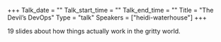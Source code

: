 +++
Talk_date = ""
Talk_start_time = ""
Talk_end_time = ""
Title = "The Devil’s DevOps"
Type = "talk"
Speakers = ["heidi-waterhouse"]
+++

19 slides about how things actually work in the gritty world.
